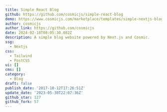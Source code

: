 ```yaml
---
title: Simple React Blog
github: https://github.com/cosmicjs/simple-react-blog
demo: https://www.cosmicjs.com/marketplace/templates/simple-nextjs-blog
author: cosmicjs
author_link: https://github.com/cosmicjs
date: 2024-02-18T08:05:30.082Z
description: A simple blog website powered by Next.js and Cosmic.
ssg:
  - Nextjs
css:
  - Tailwind
  - PostCSS
ui: []
cms: []
category:
  - Blog
draft: false
publish_date: '2017-10-12T17:26:51Z'
update_date: '2023-05-30T22:07:36Z'
github_star: 127
github_fork: 57
---
```

